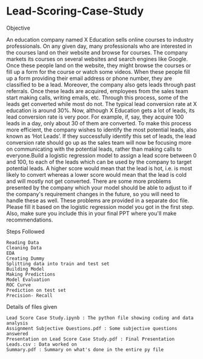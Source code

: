 # Lead-Scoring-Case-Study

Objective

An education company named X Education sells online courses to industry professionals. 
On any given day, many professionals who are interested in the courses land on their website and browse for courses. 
The company markets its courses on several websites and search engines like Google. 
Once these people land on the website, they might browse the courses or fill up a form for the course or watch some videos. 
When these people fill up a form providing their email address or phone number, they are classified to be a lead. Moreover, the company also gets leads through past referrals. 
Once these leads are acquired, employees from the sales team start making calls, writing emails, etc. Through this process, some of the leads get converted while most do not. 
The typical lead conversion rate at X education is around 30%. Now, although X Education gets a lot of leads, its lead conversion rate is very poor. 
For example, if, say, they acquire 100 leads in a day, only about 30 of them are converted. 
To make this process more efficient, the company wishes to identify the most potential leads, also known as ‘Hot Leads’. 
If they successfully identify this set of leads, the lead conversion rate should go up as the sales team will now be focusing more on communicating with the potential leads,
rather than making calls to everyone.Build a logistic regression model to assign a lead score between 0 and 100,
to each of the leads which can be used by the company to target potential leads. A higher score would mean that the lead is hot, 
i.e. is most likely to convert whereas a lower score would mean that the lead is cold and will mostly not get converted.
There are some more problems presented by the company which your model should be able to adjust to if the company's requirement changes in the future,
so you will need to handle these as well. 
These problems are provided in a separate doc file. 
Please fill it based on the logistic regression model you got in the first step. Also, make sure you include this in your final PPT where you'll make recommendations.


Steps Followed

    Reading Data
    Cleaning Data
    EDA
    Creating Dummy
    Splitting data into train and test set
    Building Model
    Making Predictions
    Model Evaluation
    ROC Curve
    Prediction on test set
    Precision- Recall

Details of files given

    Lead Score Case Study.ipynb : The python file showing coding and data analysis
    Assignment Subjective Questions.pdf : Some subjective questions answered
    Presentation on Lead Score Case Study.pdf : Final Presentation
    Leads.csv : Data worked on
    Summary.pdf : Summary on what's done in the entire py file
